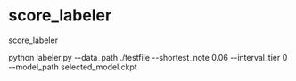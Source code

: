 # score_labeler
score_labeler

python labeler.py --data_path ./testfile --shortest_note 0.06 --interval_tier 0 --model_path selected_model.ckpt
